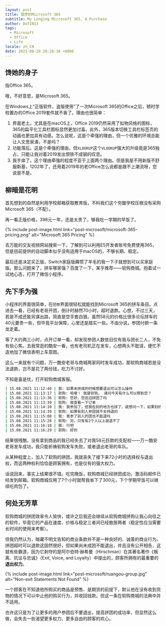 ```yaml
---
layout: post
title: 我馋的Microsoft 365
subtitle: My Longing Microsoft 365, A Purchase
author: DotIN13
tags:
  - Microsoft
  - Office
  - Life
locale: zh_CN
date: 2021-08-28 20:28:38 +0800
---
```


## 馋她的身子

指Office 365。

哦，不好意思，是Microsoft 365。

在Windows上“正版软件，盗版使用”了一次Microsoft 365的Office之后，顿时学校置办的Office 2019套件就不香了。理由也很简单：

1. 界面老土。尤其是在macOS上，Office 2019仍然采用了拟物风格的图标，365的扁平化工具栏图标显然更加讨喜。此外，365版本切换工具栏标签页的动画也更加具有动感。怎么说呢，这是个牵强的理由，但一个优雅的环境总能让人文思泉涌，不是吗？
2. 功能落后。这是个牵强的理由，但`XLOOKUP`这个`VLOOKUP`强大的升级竟是365独占，只能让我对着2019发出恨铁不成钢的叹息。
3. 我手痒了。这个理由牵强的程度不亚于上面两个理由。但是我是不用新版不舒服斯基，1202年了，还用着2019年的老Office怎么说都是跟不上潮流呀，您说是不是。

## 柳暗是花明

首先想到的自然是利用学校邮箱获取教育版，不料我们这个穷酸学校压根没有采购Microsoft 365（不配）。

再一看正版价格，398元一年，还是太贵了，够我吃一学期的早饭了。

{% include post-image.html link="post-microsoft/microsoft-365-pricing.png" alt="Microsoft 365 Pricing" %}

去万能的交友视频网站搜索一下，了解到可以利用E5开发者账号免费使用365，但是目前提供的自动脚本似乎没有适用于macOS的，不够长期、稳定。

最后还是决定买正版，Switch家庭版薅惯了羊毛的我一下子就想到可以买家庭版。那么问题来了，拼车哪家强？百度了一下，某乎推荐——软购商城。抱着试一试地心态，打开了微信小程序。

## 先下手为强

小程序的界面很简单，在`团荐`界面很轻松就能找到Microsoft 365的拼车条目。点进去一看，已经有老哥开团，倒计时赫然70小时，超时退款。心想，不过三天，若是不成还能另谋出路，简直是空手套白狼。虽然58元的价格比很多论坛拼车的40元要贵一些，但毕竟平台保障，心里还是踏实一些。不由分说，参团付款一条龙走着。

等了大约两三小时，点开订单一看，却发现参团人数依旧仅有我与团长二人，不免有些心焦。去我常逛的酷安一看，也有老司机正在发车，心想两头不耽误，便忙不迭地加了微信表明上车意图。

这么一来就有个问题，万一酷安老哥与商城两家同时发车成功，那软购商城若是没法退款，岂不是花了两份钱，吃力不讨好。

不知是喜是忧，打开软购商城客服。

```bash
| 15.08.2021 11:12:40 | 我: 如果未拼成的时候想要退出可以怎么操作
| 15.08.2021 11:13:17 | 软购: 哈喽！ 我是软购， 请问今天有什么可以帮到您？
| 15.08.2021 11:13:36 | 软购: 您好，您这边拼团了吗
| 15.08.2021 11:13:39 | 软购: 我查看一下订单
| 15.08.2021 11:14:10 | 我: 我参加了，但我在别的地方也拼了，就想问一下，如果别的地方拼成了，这边还能退出吗
| 15.08.2021 11:14:39 | 软购: 如果有别人参团就不支持退的
| 15.08.2021 11:15:08 | 我: 我参了别人的团也不能退吗
| 15.08.2021 11:15:28 | 软购: 对，只有有2个人以上就退不了
| 15.08.2021 11:16:18 | 我: 行吧
| 15.08.2021 11:16:29 | 软购: 好的
```

结果很残酷，没有拿到商品的我已经失去了对我58元巨款的支配权——万一酷安老哥发车成功，我只能祈祷软购发车失败，或者退出老哥的车队。

从某种程度上，加入了软购的拼团，我就丧失了接下来72小时的选择权与退出权，而这两种权利恰恰是顾客拥有，也是仅有的强大权力。

话说回来，事实上结果很不错。吃完晚饭，软购商城已经拼团成功，激活码邮件已经发到邮箱。软购商城仅用了7个小时就帮我省下了300元，下个学期早饭可以继续吃肉包了。

## 何处无芳草

软购商城的拼团效率令人愉快，或许之后我还会继续从软购商城拼购让我心向往之的软件，毕竟它的产品在速度、价格与稳定三者间已经敖居两者（稳定性应当需要长时间的使用来考察）。

但我仍然认为，暗藏不明文告知的商业条款并不是一种良好的、诚善的商业行为。拼团超时可以退款这固然很好，但如果尚未成团不能退出，并且没有公开相告，这就有些霸道，因为它剥夺的是阿尔伯特·赫希曼（Hirschman）在其著名著作《叛离、抗议与忠诚》（Exit, Voice, and Loyalty）中提出的，顾客所拥有的最重要的**退出权力**。

{% include post-image.html link="post-microsoft/ruangou-group.jpg" alt="Non-exit Statements Not Found" %}

一个顾客在不知道他所购买的商品是预售、是期货的前提下，默认他在没有收到货物的情况下可以中止他的购买行为，并收回钱款。但这一条在软购商城的法典中并不适用。

也许这只是为了让更多的用户参团后不要退出，提高拼团的成功率，但显然这么做，会失去一些渴望更多权力、更多自由的顾客的欢心。
